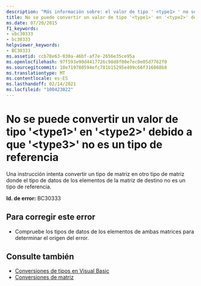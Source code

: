 ```yaml
---
description: "Más información sobre: el valor de tipo ' <type1> ' no se puede convertir en ' <type2> ' porque ' <type3> ' no es un tipo de referencia"
title: No se puede convertir un valor de tipo '<type1>' en '<type2>' debido a que '<type3>' no es un tipo de referencia
ms.date: 07/20/2015
f1_keywords:
- vbc30333
- bc30333
helpviewer_keywords:
- BC30333
ms.assetid: ccb78e63-030a-46bf-af7e-2656e35ce95a
ms.openlocfilehash: 97f593e90d4417726c98d8f00e7ec0e05d7762f0
ms.sourcegitcommit: 10e719780594efc781b15295e499c66f316068b8
ms.translationtype: MT
ms.contentlocale: es-ES
ms.lasthandoff: 02/14/2021
ms.locfileid: "100423022"
---
```

# <a name="value-of-type-type1-cannot-be-converted-to-type2-because-type3-is-not-a-reference-type"></a>No se puede convertir un valor de tipo '\<type1>' en '\<type2>' debido a que '\<type3>' no es un tipo de referencia

Una instrucción intenta convertir un tipo de matriz en otro tipo de matriz donde el tipo de datos de los elementos de la matriz de destino no es un tipo de referencia.  
  
 **Id. de error:** BC30333  
  
## <a name="to-correct-this-error"></a>Para corregir este error  
  
- Compruebe los tipos de datos de los elementos de ambas matrices para determinar el origen del error.  
  
## <a name="see-also"></a>Consulte también

- [Conversiones de tipos en Visual Basic](../programming-guide/language-features/data-types/type-conversions.md)
- [Conversiones de matriz](../programming-guide/language-features/data-types/array-conversions.md)
